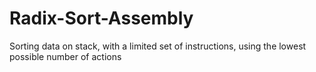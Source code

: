 # Radix-Sort-Assembly
Sorting data on stack, with a limited set of instructions, using the lowest possible number of actions
